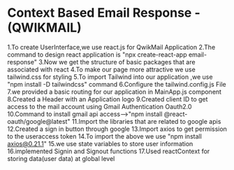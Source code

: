 # Context Based Email Response -(QWIKMAIL)

1.To create UserInterface,we use react.js for QwikMail Application
2.The command to design react application is "npx create-react-app email-response"
3.Now we get the structure of basic packages that are associated with react
4.To make our page more attractive we use tailwind.css for styling
5.To import Tailwind into our application ,we use "npm install -D tailwindcss" command
6.Configure the tailwind.config.js File
7.we provided a basic routing for our application in MainApp.js component
8.Created a Header with an Application logo
9.Created client ID to get access to the mail account using Gmail Authentication Oauth2.0
10.Command to install gmail api access-->"npm install @react-oauth/google@latest"
11.Import the libraries that are related to google apis
12.Created a sign in button through google
13.Import axios to get permission to the useraccess token
14.To import the above we use "npm install axios@0.21.1"
15.we use state variables to store user information
16.implemented Signin and Signout functions
17.Used reactContext for storing data(user data) at global level

